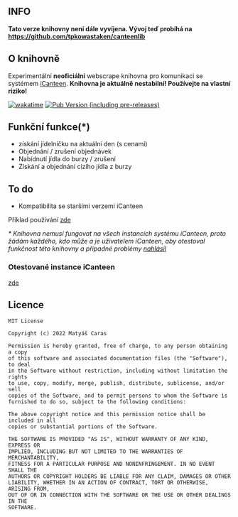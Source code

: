 ## INFO
__Tato verze knihovny není dále vyvíjena. Vývoj teď probíhá na https://github.com/tpkowastaken/canteenlib__

## O knihovně
Experimentální **neoficiální** webscrape knihovna pro komunikaci se systémem [iCanteen](https://www.z-ware.cz/internetove-objednavky). **Knihovna je aktuálně nestabilní! Používejte na vlastní riziko!**

[![wakatime](https://wakatime.com/badge/user/17178fab-a33c-430f-a764-7b3f26c7b966/project/82873d93-5b79-4978-a5f6-612e21641817.svg)](https://wakatime.com/badge/user/17178fab-a33c-430f-a764-7b3f26c7b966/project/82873d93-5b79-4978-a5f6-612e21641817) [![Pub Version (including pre-releases)](https://img.shields.io/pub/v/canteenlib?color=lightblue&include_prereleases&label=latest%20version)](https://pub.dev/packages/canteenlib)

## Funkční funkce(*)
- získání jídelníčku na aktuální den (s cenami)
- Objednání / zrušení objednávek
- Nabídnutí jídla do burzy / zrušení
- Získání a objednání cizího jídla z burzy

## To do
- Kompatibilita se staršími verzemi iCanteen

Příklad používání [zde](https://git.mnau.xyz/hernik/canteenlib/src/branch/main/example/canteenlib_example.dart)

*\* Knihovna nemusí fungovat na všech instancích systému iCanteen, proto žádám každého, kdo může a je uživatelem iCanteen, aby otestoval funkčnost této knihovny a případné problémy [nahlásil](https://git.mnau.xyz/hernik/canteenlib/issues/new)*

### Otestované instance iCanteen
[zde](https://git.mnau.xyz/hernik/canteenlib/src/branch/main/COMPATIBILITY.md)

## Licence
```
MIT License

Copyright (c) 2022 Matyáš Caras

Permission is hereby granted, free of charge, to any person obtaining a copy
of this software and associated documentation files (the "Software"), to deal
in the Software without restriction, including without limitation the rights
to use, copy, modify, merge, publish, distribute, sublicense, and/or sell
copies of the Software, and to permit persons to whom the Software is
furnished to do so, subject to the following conditions:

The above copyright notice and this permission notice shall be included in all
copies or substantial portions of the Software.

THE SOFTWARE IS PROVIDED "AS IS", WITHOUT WARRANTY OF ANY KIND, EXPRESS OR
IMPLIED, INCLUDING BUT NOT LIMITED TO THE WARRANTIES OF MERCHANTABILITY,
FITNESS FOR A PARTICULAR PURPOSE AND NONINFRINGEMENT. IN NO EVENT SHALL THE
AUTHORS OR COPYRIGHT HOLDERS BE LIABLE FOR ANY CLAIM, DAMAGES OR OTHER
LIABILITY, WHETHER IN AN ACTION OF CONTRACT, TORT OR OTHERWISE, ARISING FROM,
OUT OF OR IN CONNECTION WITH THE SOFTWARE OR THE USE OR OTHER DEALINGS IN THE
SOFTWARE.
```
